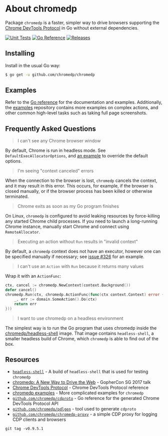 # About chromedp

Package `chromedp` is a faster, simpler way to drive browsers supporting the
[Chrome DevTools Protocol][devtools-protocol] in Go without external dependencies.

[![Unit Tests][chromedp-ci-status]][chromedp-ci]
[![Go Reference][goref-chromedp-status]][goref-chromedp]
[![Releases][release-status]][releases]

## Installing

Install in the usual Go way:

```sh
$ go get -u github.com/chromedp/chromedp
```

## Examples

Refer to the [Go reference][goref-chromedp] for the documentation and examples.
Additionally, the [examples][chromedp-examples] repository contains more
examples on complex actions, and other common high-level tasks such as taking
full page screenshots.

## Frequently Asked Questions

> I can't see any Chrome browser window

By default, Chrome is run in headless mode. See `DefaultExecAllocatorOptions`, and
[an example][goref-chromedp-exec-allocator] to override the default options.

> I'm seeing "context canceled" errors

When the connection to the browser is lost, `chromedp` cancels the context, and
it may result in this error. This occurs, for example, if the browser is closed
manually, or if the browser process has been killed or otherwise terminated.

> Chrome exits as soon as my Go program finishes

On Linux, `chromedp` is configured to avoid leaking resources by force-killing
any started Chrome child processes. If you need to launch a long-running Chrome
instance, manually start Chrome and connect using `RemoteAllocator`.

> Executing an action without `Run` results in "invalid context"

By default, a `chromedp` context does not have an executor, however one can be
specified manually if necessary; see [issue #326][github-326]
for an example.

> I can't use an `Action` with `Run` because it returns many values

Wrap it with an `ActionFunc`:

```go
ctx, cancel := chromedp.NewContext(context.Background())
defer cancel()
chromedp.Run(ctx, chromedp.ActionFunc(func(ctx context.Context) error {
	_, err := domain.SomeAction().Do(ctx)
	return err
}))
```

> I want to use chromedp on a headless environment

The simplest way is to run the Go program that uses chromedp inside the
[chromedp/headless-shell][docker-headless-shell] image. That image contains
`headless-shell`, a smaller headless build of Chrome, which `chromedp` is able
to find out of the box.

## Resources

* [`headless-shell`][docker-headless-shell] - A build of `headless-shell` that is used for testing `chromedp`
* [chromedp: A New Way to Drive the Web][gophercon-2017-presentation] - GopherCon SG 2017 talk
* [Chrome DevTools Protocol][devtools-protocol] - Chrome DevTools Protocol reference
* [chromedp examples][chromedp-examples] - More complicated examples for `chromedp`
* [`github.com/chromedp/cdproto`][goref-cdproto] - Go reference for the generated Chrome DevTools Protocol API
* [`github.com/chromedp/pdlgen`][chromedp-pdlgen] - tool used to generate `cdproto`
* [`github.com/chromedp/chromedp-proxy`][chromedp-proxy] - a simple CDP proxy for logging CDP clients and browsers

[chromedp-ci]: https://github.com/chromedp/chromedp/actions/workflows/test.yml (Test CI)
[chromedp-ci-status]: https://github.com/chromedp/chromedp/actions/workflows/test.yml/badge.svg (Test CI)
[chromedp-examples]: https://github.com/chromedp/examples
[chromedp-pdlgen]: https://github.com/chromedp/pdlgen
[chromedp-proxy]: https://github.com/chromedp/chromedp-proxy
[devtools-protocol]: https://chromedevtools.github.io/devtools-protocol/
[docker-headless-shell]: https://hub.docker.com/r/chromedp/headless-shell/
[github-326]: https://github.com/chromedp/chromedp/issues/326
[gophercon-2017-presentation]: https://www.youtube.com/watch?v=_7pWCg94sKw
[goref-cdproto]: https://pkg.go.dev/github.com/chromedp/cdproto
[goref-chromedp-exec-allocator]: https://pkg.go.dev/github.com/chromedp/chromedp#example-ExecAllocator
[goref-chromedp]: https://pkg.go.dev/github.com/chromedp/chromedp
[goref-chromedp-status]: https://pkg.go.dev/badge/github.com/chromedp/chromedp.svg
[release-status]: https://img.shields.io/github/v/release/chromedp/chromedp?display_name=tag&sort=semver (Latest Release)
[releases]: https://github.com/chromedp/chromedp/releases (Releases)



``
git tag -v0.9.5.1
``